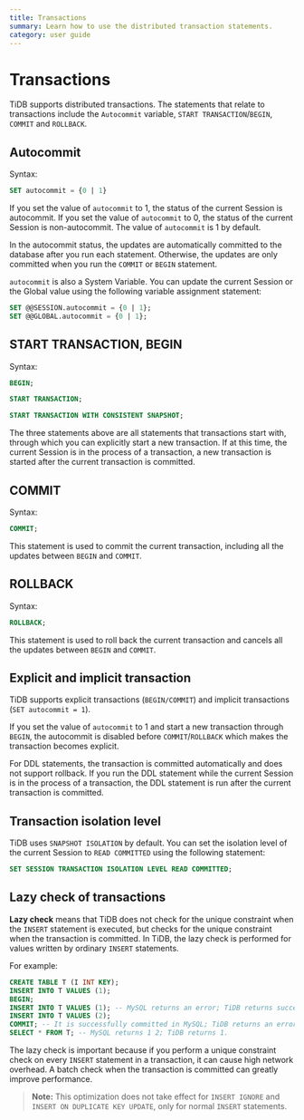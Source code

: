 ```yaml
---
title: Transactions
summary: Learn how to use the distributed transaction statements.
category: user guide
---
```


# Transactions

TiDB supports distributed transactions. The statements that relate to transactions include the `Autocommit` variable, `START TRANSACTION`/`BEGIN`, `COMMIT` and `ROLLBACK`.

## Autocommit

Syntax:

```sql
SET autocommit = {0 | 1}
```

If you set the value of `autocommit` to 1, the status of the current Session is autocommit. If you set the value of `autocommit` to 0, the status of the current Session is non-autocommit. The value of `autocommit` is 1 by default.       

In the autocommit status, the updates are automatically committed to the database after you run each statement. Otherwise, the updates are only committed when you run the `COMMIT` or `BEGIN` statement.

`autocommit` is also a System Variable. You can update the current Session or the Global value using the following variable assignment statement:

```sql
SET @@SESSION.autocommit = {0 | 1};
SET @@GLOBAL.autocommit = {0 | 1};
```   

## START TRANSACTION, BEGIN

Syntax:

```sql
BEGIN;

START TRANSACTION;

START TRANSACTION WITH CONSISTENT SNAPSHOT;
```

The three statements above are all statements that transactions start with, through which you can explicitly start a new transaction. If at this time, the current Session is in the process of a transaction, a new transaction is started after the current transaction is committed.

## COMMIT

Syntax:

```sql
COMMIT;
```

This statement is used to commit the current transaction, including all the updates between `BEGIN` and `COMMIT`.

## ROLLBACK

Syntax:

```sql
ROLLBACK;
```

This statement is used to roll back the current transaction and cancels all the updates between `BEGIN` and `COMMIT`.

## Explicit and implicit transaction

TiDB supports explicit transactions (`BEGIN/COMMIT`) and implicit transactions (`SET autocommit = 1`).

If you set the value of `autocommit` to 1 and start a new transaction through `BEGIN`, the autocommit is disabled before `COMMIT`/`ROLLBACK` which makes the transaction becomes explicit.

For DDL statements, the transaction is committed automatically and does not support rollback. If you run the DDL statement while the current Session is in the process of a transaction, the DDL statement is run after the current transaction is committed.

## Transaction isolation level

TiDB uses `SNAPSHOT ISOLATION` by default. You can set the isolation level of the current Session to `READ COMMITTED` using the following statement:

```sql
SET SESSION TRANSACTION ISOLATION LEVEL READ COMMITTED;
```
## Lazy check of transactions

**Lazy check** means that TiDB does not check for the unique constraint when the `INSERT` statement is executed, but checks for the unique constraint when the transaction is committed. In TiDB, the lazy check is performed for values written by ordinary `INSERT` statements.

For example:

```sql
CREATE TABLE T (I INT KEY);
INSERT INTO T VALUES (1);
BEGIN;
INSERT INTO T VALUES (1); -- MySQL returns an error; TiDB returns success.
INSERT INTO T VALUES (2);
COMMIT; -- It is successfully committed in MySQL; TiDB returns an error and the transaction rolls back.
SELECT * FROM T; -- MySQL returns 1 2; TiDB returns 1.
```

The lazy check is important because if you perform a unique constraint check on every `INSERT` statement in a transaction, it can cause high network overhead. A batch check when the transaction is committed can greatly improve performance.

> **Note:** This optimization does not take effect for `INSERT IGNORE` and `INSERT ON DUPLICATE KEY UPDATE`, only for normal `INSERT` statements.
